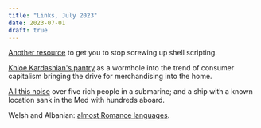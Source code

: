 ```yaml
---
title: "Links, July 2023"
date: 2023-07-01
draft: true
---
```


[Another resource][1] to get you to stop screwing up shell scripting.

[Khloe Kardashian's pantry][2] as a wormhole into the trend of consumer capitalism bringing the drive for merchandising into the home.

[All this noise][3] over five rich people in a submarine; and a ship with a known location sank in the Med with hundreds aboard.

Welsh and Albanian: [almost Romance languages][4].

[1]: https://dwheeler.com/essays/filenames-in-shell.html
[2]: https://dilettantearmy.com/articles/merchandizing-the-void
[3]: https://www.theguardian.com/commentisfree/2023/jun/20/the-guardian-view-on-danger-at-sea-looking-out-for-all-those-in-peril
[4]: https://dannybate.com/2022/11/21/the-almost-romance-languages/